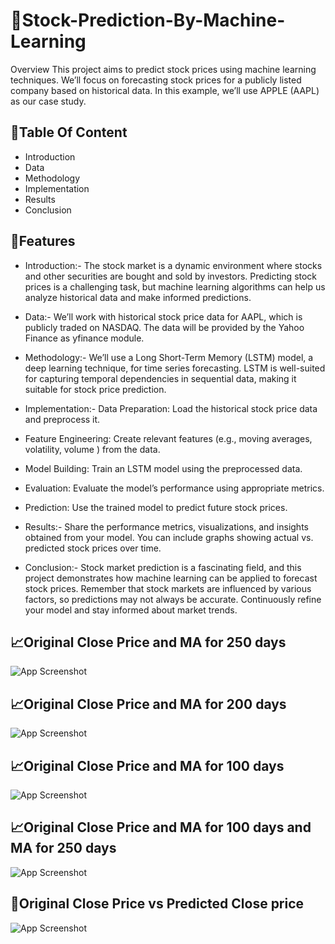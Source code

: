 



# 💾Stock-Prediction-By-Machine-Learning

Overview This project aims to predict stock prices using machine learning techniques. We’ll focus on forecasting stock prices for a publicly listed company based on historical data. In this example, we’ll use APPLE (AAPL) as our case study.


## 💾Table Of Content

- Introduction 
- Data 
- Methodology 
- Implementation 
- Results 
- Conclusion
## 💾Features
- Introduction:- The stock market is a dynamic environment where stocks and other securities are bought and sold by investors. Predicting stock prices is a challenging task, but machine learning algorithms can help us analyze historical data and make informed predictions.

- Data:- We’ll work with historical stock price data for AAPL, which is publicly traded on NASDAQ. The data will be provided by the Yahoo Finance as yfinance module.

- Methodology:- We’ll use a Long Short-Term Memory (LSTM) model, a deep learning technique, for time series forecasting. LSTM is well-suited for capturing temporal dependencies in sequential data, making it suitable for stock price prediction.

- Implementation:- Data Preparation: Load the historical stock price data and preprocess it.
- Feature Engineering: Create relevant features (e.g., moving averages, volatility, volume ) from the data.
- Model Building: Train an LSTM model using the preprocessed data.
- Evaluation: Evaluate the model’s performance using appropriate metrics.
- Prediction: Use the trained model to predict future stock prices.
- Results:- Share the performance metrics, visualizations, and insights obtained from your model. You can include graphs showing actual vs. predicted stock prices over time.
- Conclusion:- Stock market prediction is a fascinating field, and this project demonstrates how machine learning can be applied to forecast stock prices. Remember that stock markets are influenced by various factors, so predictions may not always be accurate. Continuously refine your model and stay informed about market trends.

## 📈Original Close Price and MA for 250 days

![App Screenshot](https://drive.google.com/file/d/1I4DMRjexeoarTlGCAfALadgt0m9pqbRo/view?usp=drive_link)

## 📈Original Close Price and MA for 200 days

![App Screenshot](http://localhost:8501/media/c3baccf631234b1b46ab716784fc32eea4df843fc197f4c6c33cccd3.png)

## 📈Original Close Price and MA for 100 days

![App Screenshot](http://localhost:8501/media/c8dd51c9c460bdff0d6ae63a216007314457c3959be3e613b958d449.png)

## 📈Original Close Price and MA for 100 days and MA for 250 days

![App Screenshot](http://localhost:8501/media/5d1924c4711b541a2b51e2532f5f2cd5d94edbbf39db53ccb0114b06.png)

## 📖Original Close Price vs Predicted Close price

![App Screenshot](http://localhost:8501/media/cf1da00e7fb9c38712a695e48b1ee0bcc1270a928b161b1b6859c8bd.png)
